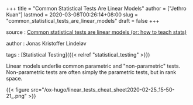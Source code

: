 +++
title = "Common Statistical Tests Are Linear Models"
author = ["Jethro Kuan"]
lastmod = 2020-03-08T00:26:14+08:00
slug = "common_statistical_tests_are_linear_models"
draft = false
+++

source
: [Common statistical tests are linear models (or: how to
    teach stats)](https://lindeloev.github.io/tests-as-linear/)

author
: Jonas Kristoffer Lindeløv

tags
: [Statistical Testing]({{< relref "statistical_testing" >}})

Linear models underlie common parametric and "non-parametric" tests.
Non-parametric tests are often simply the parametric tests, but in
rank space.

{{< figure src="/ox-hugo/linear_tests_cheat_sheet2020-02-25_15-50-21_.png" >}}
